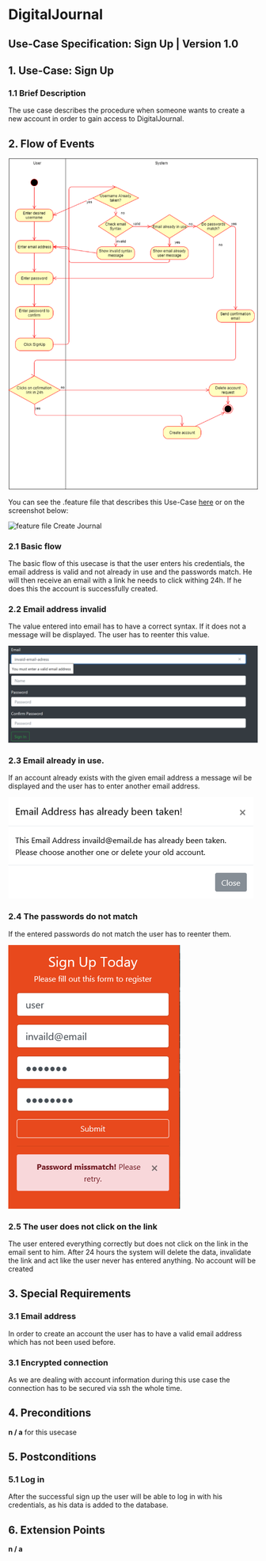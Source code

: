 # DigitalJournal
## Use-Case Specification: Sign Up | Version 1.0



## 1. Use-Case: Sign Up

### 1.1 Brief Description

The use case describes the procedure when someone wants to create a new account in order to gain access to DigitalJournal.

## 2. Flow of Events

![AD_SignUp](Activity_Diagram_SignUp.png)

You can see the .feature file that describes this Use-Case [here](https://github.com/Toaster996/softwareengineering/blob/master/DigitalJournal/src/test/resources/features/SignUp.feature) or on the screenshot below:

![feature file Create Journal](https://github.com/Toaster996/softwareengineering/blob/master/DigitalJournal/src/test/resources/features/SignUp.png?raw=true)


### 2.1 Basic flow

The basic flow of this usecase is that the user enters his credentials, the email address is valid and not already in use and the passwords match. He will then receive an email with a link he needs to click withing 24h. If he does this the account is successfully created.

### 2.2 Email address invalid

The value entered into email has to have a correct syntax. If it does not a message will be displayed. The user has to reenter this value.

![invalid_email](invalid_email.png) 

### 2.3 Email already in use.

If an account already exists with the given email address a message wil be displayed and the user has to enter another email address.

![email_already_in_use](email_already_in_use.png)

### 2.4 The passwords do not match

If the entered passwords do not match the user has to reenter them.

![passwords_missmatch](password_missmatch.png)

### 2.5 The user does not click on the link

The user entered everything correctly but does not click on the link in the email sent to him. After 24 hours the system will delete the data, invalidate the link and act like the user never has entered anything. No account will be created 


## 3. Special Requirements

### 3.1 Email address

In order to create an account the user has to have a valid email address which has not been used before.

### 3.1 Encrypted connection

As we are dealing with account information during this use case the connection has to be secured via ssh the whole time.

## 4. Preconditions

**n / a** for this usecase

## 5. Postconditions

### 5.1 Log in

After the successful sign up the user will be able to log in with his credentials, as his data is added to the database.

## 6. Extension Points

**n / a**